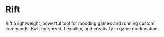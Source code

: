 # Rift
Rift a lightweight, powerful tool for modding games and running custom commands. Built for speed, flexibility, and creativity in game modification.
